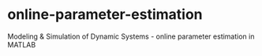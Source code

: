 # online-parameter-estimation
Modeling &amp; Simulation of Dynamic Systems - online parameter estimation in MATLAB
